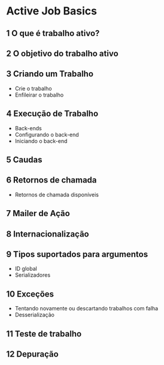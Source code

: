 # Active Job Basics

## 1 O que é trabalho ativo?
## 2 O objetivo do trabalho ativo
## 3 Criando um Trabalho
  - Crie o trabalho
  - Enfileirar o trabalho
## 4 Execução de Trabalho
  - Back-ends
  - Configurando o back-end
  - Iniciando o back-end
## 5 Caudas
## 6 Retornos de chamada
  - Retornos de chamada disponíveis
## 7 Mailer de Ação
## 8 Internacionalização
## 9 Tipos suportados para argumentos
  - ID global
  - Serializadores
## 10 Exceções
  - Tentando novamente ou descartando trabalhos com falha
  - Desserialização
## 11 Teste de trabalho
## 12 Depuração